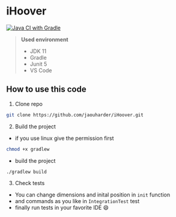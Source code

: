 # iHoover

[![Java CI with Gradle](https://github.com/jaouharder/iHoover/actions/workflows/gradle.yml/badge.svg?branch=master)](https://github.com/jaouharder/iHoover/actions/workflows/gradle.yml)

> **Used environment** 
> - JDK 11 
> - Gradle 
> - Junit 5
> - VS Code


## How to use this code 

1. Clone repo 
```sh 
git clone https://github.com/jaouharder/iHoover.git 
```
2. Build the project 
 - if you use linux give the permission first
 ```sh
 chmod +x gradlew
```
- build the project
```sh
./gradlew build
```
3. Check tests
- You can change dimensions and inital position in `init` function
- and commands as you like in `IntegrationTest` test 
- finally run tests in your favorite IDE :smile:
